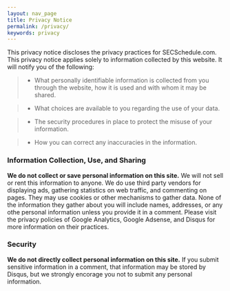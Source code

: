 ```yaml
---
layout: nav_page
title: Privacy Notice
permalink: /privacy/
keywords: privacy
---
```


This privacy notice discloses the privacy practices for SECSchedule.com. This privacy notice applies solely to information collected by this website. It will notify you of the following:


 > * What personally identifiable information is collected from you through the website, how it is used and with whom it may be shared.

 > * What choices are available to you regarding the use of your data.

 > * The security procedures in place to protect the misuse of your information.
    
 > * How you can correct any inaccuracies in the information.


### Information Collection, Use, and Sharing
**We do not collect or save personal information on this site.** We will not sell or rent this information to anyone. We do use third party vendors for displaying ads, gathering statistics on web traffic, and commenting on pages. They may use cookies or other mechanisms to gather data. None of the information they gather about you will include names, addresses, or any othe personal information unless you provide it in a comment. Please visit the privacy policies of Google Analytics, Google Adsense, and Disqus for more information on their practices. 


### Security
**We do not directly collect personal information on this site.** If you submit sensitive information in a comment, that information may be stored by Disqus, but we strongly encorage you not to submit any personal information.
